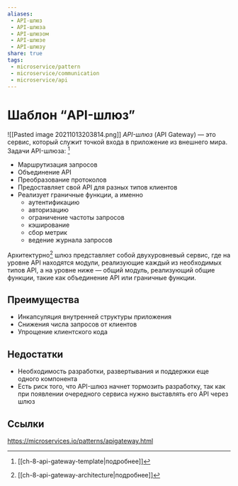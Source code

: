 ```yaml
---
aliases:
 - API-шлюз
 - API-шлюза
 - API-шлюзом
 - API-шлюзе
 - API-шлюзу
share: true
tags:
 - microservice/pattern
 - microservice/communication
 - microservice/api
---
```

# Шаблон “API-шлюз”
![[Pasted image 20211013203814.png]]
*API-шлюз* (API Gateway) — это сервис, который служит точкой входа в приложение из внешнего мира. 
Задачи API-шлюза: [^1]
- Маршрутизация запросов
- Объединение API
- Преобразование протоколов
- Предоставляет свой API для разных типов клиентов
- Реализует граничные функции, а именно
	- аутентификацию
	- авторизацию
	- ограничение частоты запросов
	- кэширование
	- сбор метрик
	- ведение журнала запросов

Архитектурно[^2] шлюз представляет собой двухуровневый сервис, где на уровне API находятся модули, реализующие каждый из необходимых типов API, а на уровне ниже — общий модуль, реализующий общие функции, такие как объединение API или граничные функции.
## Преимущества
 - Инкапсуляция внутренней структуры приложения
 - Снижения числа запросов от клиентов
 - Упрощение клиентского кода
## Недостатки
 - Необходимость разработки, развертывания и поддержки еще одного компонента
 - Есть риск того, что API-шлюз начнет тормозить разработку, так как при появлении очередного сервиса нужно выставлять его API через шлюз
 
[^1]: [[ch-8-api-gateway-template|подробнее]]
[^2]: [[ch-8-api-gateway-architecture|подробнее]]
## Ссылки
https://microservices.io/patterns/apigateway.html

